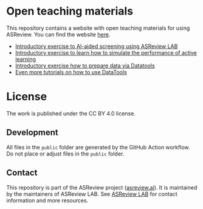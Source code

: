 # Open teaching materials

This repository contains a website with open teaching materials for using ASReview. You can find the website [here](https://asreview.github.io/asreview-academy/).


- [Introductory exercise to AI-aided screening using ASReview LAB](https://github.com/asreview/asreview-academy/blob/main/ASReviewLAB.qmd)
- [Introductory exercise to learn how to simulate the performance of active learning](https://github.com/asreview/asreview-academy/blob/main/simulation.qmd)
- [Introductory exercise how to prepare data via Datatools](https://github.com/asreview/asreview-academy/blob/main/datatools.qmd)
- [Even more tutorials on how to use DataTools](https://github.com/asreview/asreview-datatools/blob/master/Tutorials.md)

# License 

The work is published under the CC BY 4.0 license.

## Development
All files in the `public` folder are generated by the GitHub Action workflow. Do not place or adjust files in the `public` folder.

## Contact

This repository is part of the ASReview project ([asreview.ai](https://asreview.ai)). It is maintained by the
maintainers of ASReview LAB. See [ASReview
LAB](https://github.com/asreview/asreview) for contact information and more
resources.

